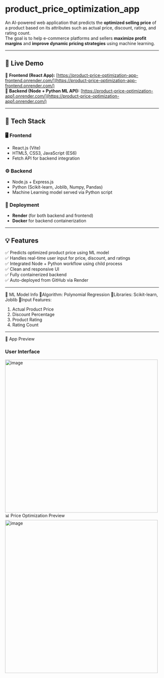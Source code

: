 # product_price_optimization_app

An AI-powered web application that predicts the **optimized selling price** of a product based on its attributes such as actual price, discount, rating, and rating count.  
The goal is to help e-commerce platforms and sellers **maximize profit margins** and **improve dynamic pricing strategies** using machine learning.

---

## 🚀 Live Demo

🔹 **Frontend (React App):** [https://product-price-optimization-app-frontend.onrender.com/](https://product-price-optimization-app-frontend.onrender.com/)  
🔹 **Backend (Node + Python ML API):** [https://product-price-optimization-app1.onrender.com/](https://product-price-optimization-app1.onrender.com/)

---

## 🧩 Tech Stack

### 🖥️ Frontend
- React.js (Vite)
- HTML5, CSS3, JavaScript (ES6)
- Fetch API for backend integration

### ⚙️ Backend
- Node.js + Express.js  
- Python (Scikit-learn, Joblib, Numpy, Pandas)
- Machine Learning model served via Python script

### 🐳 Deployment
- **Render** (for both backend and frontend)
- **Docker** for backend containerization

---

## 💡 Features

✅ Predicts optimized product price using ML model  
✅ Handles real-time user input for price, discount, and ratings  
✅ Integrated Node + Python workflow using child process  
✅ Clean and responsive UI  
✅ Fully containerized backend  
✅ Auto-deployed from GitHub via Render

---

🧠 ML Model Info
🔹Algorithm: Polynomial Regression
🔹Libraries: Scikit-learn, Joblib
🔹Input Features:
  1) Actual Product Price
  2) Discount Percentage
  3) Product Rating
  4) Rating Count

----
📸 App Preview
### User Interface
<img width="500" height="500" alt="image" src="https://github.com/user-attachments/assets/d00cf514-f4fd-4867-9dac-9451f75d3fa7" />
📊 Price Optimization Preview
<img width="500" height="500" alt="image" src="https://github.com/user-attachments/assets/06c55b4d-726a-43f6-967f-1d9500c32372" />
